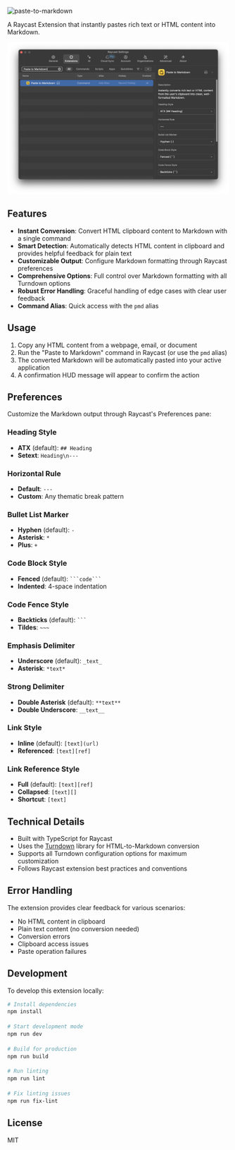 ![paste-to-markdown](https://socialify.git.ci/wei/paste-to-markdown/image?description=1&font=JetBrains+Mono&language=1&logo=https%3A%2F%2Fcdn.jsdelivr.net%2Fgh%2Fwei%2Fpaste-to-markdown%2Fassets%2Fextension-icon.png&name=1&owner=1&pattern=Plus&theme=Auto)

A Raycast Extension that instantly pastes rich text or HTML content into Markdown.

![Settings Screenshot](./media/preferences-screenshot.png)

## Features

- **Instant Conversion**: Convert HTML clipboard content to Markdown with a single command
- **Smart Detection**: Automatically detects HTML content in clipboard and provides helpful feedback for plain text
- **Customizable Output**: Configure Markdown formatting through Raycast preferences
- **Comprehensive Options**: Full control over Markdown formatting with all Turndown options
- **Robust Error Handling**: Graceful handling of edge cases with clear user feedback
- **Command Alias**: Quick access with the `pmd` alias

## Usage

1. Copy any HTML content from a webpage, email, or document
2. Run the "Paste to Markdown" command in Raycast (or use the `pmd` alias)
3. The converted Markdown will be automatically pasted into your active application
4. A confirmation HUD message will appear to confirm the action

## Preferences

Customize the Markdown output through Raycast's Preferences pane:

### Heading Style

- **ATX** (default): `## Heading`
- **Setext**: `Heading\n---`

### Horizontal Rule

- **Default**: `---`
- **Custom**: Any thematic break pattern

### Bullet List Marker

- **Hyphen** (default): `-`
- **Asterisk**: `*`
- **Plus**: `+`

### Code Block Style

- **Fenced** (default): ` ```code``` `
- **Indented**: 4-space indentation

### Code Fence Style

- **Backticks** (default): ` ``` `
- **Tildes**: `~~~`

### Emphasis Delimiter

- **Underscore** (default): `_text_`
- **Asterisk**: `*text*`

### Strong Delimiter

- **Double Asterisk** (default): `**text**`
- **Double Underscore**: `__text__`

### Link Style

- **Inline** (default): `[text](url)`
- **Referenced**: `[text][ref]`

### Link Reference Style

- **Full** (default): `[text][ref]`
- **Collapsed**: `[text][]`
- **Shortcut**: `[text]`

## Technical Details

- Built with TypeScript for Raycast
- Uses the [Turndown](https://github.com/mixmark-io/turndown) library for HTML-to-Markdown conversion
- Supports all Turndown configuration options for maximum customization
- Follows Raycast extension best practices and conventions

## Error Handling

The extension provides clear feedback for various scenarios:

- No HTML content in clipboard
- Plain text content (no conversion needed)
- Conversion errors
- Clipboard access issues
- Paste operation failures

## Development

To develop this extension locally:

```bash
# Install dependencies
npm install

# Start development mode
npm run dev

# Build for production
npm run build

# Run linting
npm run lint

# Fix linting issues
npm run fix-lint
```

## License

MIT
